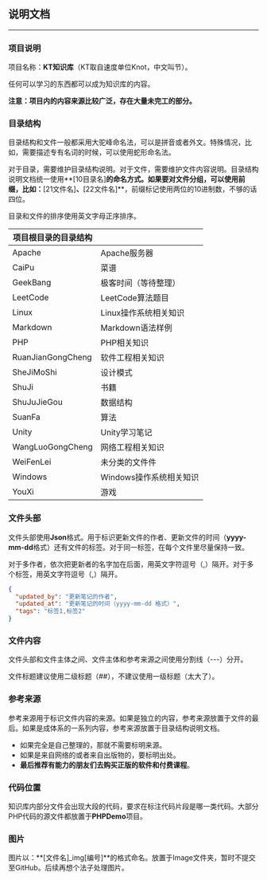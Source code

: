## 说明文档

---

### 项目说明

项目名称：**KT知识库**（KT取自速度单位Knot，中文叫节）。

任何可以学习的东西都可以成为知识库的内容。

**注意：项目内的内容来源比较广泛，存在大量未完工的部分。**

### 目录结构

目录结构和文件一般都采用大驼峰命名法，可以是拼音或者外文。特殊情况，比如，需要描述专有名词的时候，可以使用蛇形命名法。

对于目录，需要维护目录结构说明。对于文件，需要维护文件内容说明。目录结构说明文档统一使用**[10目录名]**的命名方式。如果要对文件分组，可以使用前缀，比如：**[21文件名]**、**[22文件名]**，前缀标记使用两位的10进制数，不够的话四位。

目录和文件的排序使用英文字母正序排序。

| 项目根目录的目录结构 |                         |
| -------------------- | ----------------------- |
| Apache               | Apache服务器            |
| CaiPu                | 菜谱                    |
| GeekBang             | 极客时间（等待整理）    |
| LeetCode             | LeetCode算法题目        |
| Linux                | Linux操作系统相关知识   |
| Markdown             | Markdown语法样例        |
| PHP                  | PHP相关知识             |
| RuanJianGongCheng    | 软件工程相关知识        |
| SheJiMoShi           | 设计模式                |
| ShuJi                | 书籍                    |
| ShuJuJieGou          | 数据结构                |
| SuanFa               | 算法                    |
| Unity                | Unity学习笔记           |
| WangLuoGongCheng     | 网络工程相关知识        |
| WeiFenLei            | 未分类的文件件          |
| Windows              | Windows操作系统相关知识 |
| YouXi                | 游戏                    |

### 文件头部

文件头部使用**Json**格式。用于标识更新文件的作者、更新文件的时间（**yyyy-mm-dd**格式）还有文件的标签。对于同一标签，在每个文件里尽量保持一致。

对于多作者，依次把更新者的名字加在后面，用英文字符逗号（,）隔开。对于多个标签，用英文字符逗号（,）隔开。

```json
{
  "updated_by": "更新笔记的作者",
  "updated_at": "更新笔记的时间（yyyy-mm-dd 格式）",
  "tags": "标签1,标签2"
}
```

### 文件内容

文件头部和文件主体之间、文件主体和参考来源之间使用分割线（---）分开。

文件标题建议使用二级标题（\#\#），不建议使用一级标题（太大了）。

### 参考来源

参考来源用于标识文件内容的来源。如果是独立的内容，参考来源放置于文件的最后。如果是成体系的一系列内容，参考来源放置于目录结构说明文档。

- 如果完全是自己整理的，那就不需要标明来源。
- 如果是来自网络的或者来自出版物的，要标明出处。
- **最后推荐有能力的朋友们去购买正版的软件和付费课程**。

### 代码位置

知识库内部分文件会出现大段的代码，要求在标注代码片段是哪一类代码。大部分PHP代码的源文件都放置于**PHPDemo**项目。

### 图片

图片以：**[文件名]_img[编号]**的格式命名。放置于Image文件夹，暂时不提交至GitHub。后续再想个法子处理图片。


